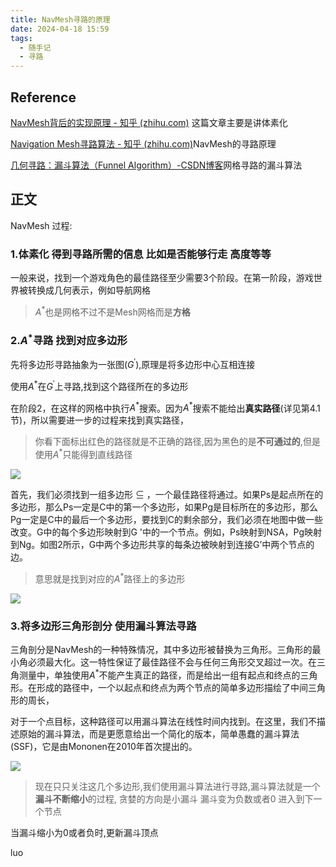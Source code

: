 ```yaml
---
title: NavMesh寻路的原理
date: 2024-04-18 15:59
tags:
  - 随手记
  - 寻路
---
```

## Reference

[NavMesh背后的实现原理 - 知乎 (zhihu.com)](https://zhuanlan.zhihu.com/p/454839684#:~:text=NavMesh%EF%BC%88,ailMesh%E3%80%82) 这篇文章主要是讲体素化

[Navigation Mesh寻路算法 - 知乎 (zhihu.com)](https://zhuanlan.zhihu.com/p/564370565)NavMesh的寻路原理

[几何寻路：漏斗算法（Funnel Algorithm）-CSDN博客](https://blog.csdn.net/fengkeyleaf/article/details/118832924)网格寻路的漏斗算法

## 正文

NavMesh 过程:

###  1.体素化 得到寻路所需的信息 比如是否能够行走 高度等等

一般来说，找到一个游戏角色的最佳路径至少需要3个阶段。在第一阶段，游戏世界被转换成几何表示，例如导航网格

>$A^*$也是网格不过不是Mesh网格而是**方格**

### 2.$A^*$寻路 找到对应多边形

先将多边形寻路抽象为一张图($G^{'}$),原理是将多边形中心互相连接

使用$A^*$在$G^{'}$上寻路,找到这个路径所在的多边形

在阶段2，在这样的网格中执行$A^*$搜索。因为$A^*$搜索不能给出**真实路径**(详见第4.1节)，所以需要进一步的过程来找到真实路径，

>你看下面标出红色的路径就是不正确的路径,因为黑色的是**不可通过的**,但是使用$A^*$只能得到直线路径

![](images/posts/Pasted%20image%2020240423190854.png)


首先，我们必须找到一组多边形 ⊆ ，一个最佳路径将通过。如果Ps是起点所在的多边形，那么Ps一定是C中的第一个多边形，如果Pg是目标所在的多边形，那么Pg一定是C中的最后一个多边形，要找到C的剩余部分，我们必须在地图中做一些改变。G中的每个多边形映射到G '中的一个节点。例如，Ps映射到NSA，Pg映射到Ng。如图2所示，G中两个多边形共享的每条边被映射到连接G’中两个节点的边。

>意思就是找到对应的$A^*$路径上的多边形

![](images/posts/Pasted%20image%2020240423191404.png)

### 3.将多边形三角形剖分 使用漏斗算法寻路

三角剖分是NavMesh的一种特殊情况，其中多边形被替换为三角形。三角形的最小角必须最大化。这一特性保证了最佳路径不会与任何三角形交叉超过一次。在三角测量中，单独使用$A^*$不能产生真正的路径，而是给出一组有起点和终点的三角形。在形成的路径中，一个以起点和终点为两个节点的简单多边形描绘了中间三角形的周长，

对于一个点目标，这种路径可以用漏斗算法在线性时间内找到。在这里，我们不描述原始的漏斗算法，而是更愿意给出一个简化的版本，简单愚蠢的漏斗算法(SSF)，它是由Mononen在2010年首次提出的。

![](images/posts/Pasted%20image%2020240423191959.png)

>现在只只关注这几个多边形,我们使用漏斗算法进行寻路,漏斗算法就是一个**漏斗不断缩小**的过程,
>贪婪的方向是小漏斗 漏斗变为负数或者0 进入到下一个节点

当漏斗缩小为0或者负时,更新漏斗顶点

luo